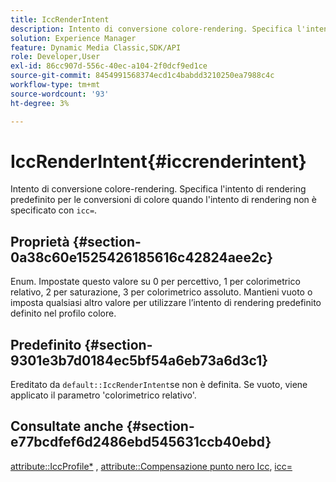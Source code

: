 ```yaml
---
title: IccRenderIntent
description: Intento di conversione colore-rendering. Specifica l'intento di rendering predefinito per le conversioni di colori quando l'intento di rendering non è specificato con icc=.
solution: Experience Manager
feature: Dynamic Media Classic,SDK/API
role: Developer,User
exl-id: 86cc907d-556c-40ec-a104-2f0dcf9ed1ce
source-git-commit: 8454991568374ecd1c4babdd3210250ea7988c4c
workflow-type: tm+mt
source-wordcount: '93'
ht-degree: 3%

---
```


# IccRenderIntent{#iccrenderintent}

Intento di conversione colore-rendering. Specifica l&#39;intento di rendering predefinito per le conversioni di colore quando l&#39;intento di rendering non è specificato con `icc=`.

## Proprietà {#section-0a38c60e1525426185616c42824aee2c}

Enum. Impostate questo valore su 0 per percettivo, 1 per colorimetrico relativo, 2 per saturazione, 3 per colorimetrico assoluto. Mantieni vuoto o imposta qualsiasi altro valore per utilizzare l’intento di rendering predefinito definito nel profilo colore.

## Predefinito {#section-9301e3b7d0184ec5bf54a6eb73a6d3c1}

Ereditato da `default::IccRenderIntent`se non è definita. Se vuoto, viene applicato il parametro &#39;colorimetrico relativo&#39;.

## Consultate anche {#section-e77bcdfef6d2486ebd545631ccb40ebd}

[attribute::IccProfile*](../../../../../ir-api/material-cat/image-rendering-api-ref/c-ir-material-catalog/c-ir-attributes-reference/r-ir-iccprofilecmyk.md#reference-55aead2d924847ffbd1be4c46add7127) , [attribute::Compensazione punto nero Icc](../../../../../ir-api/material-cat/image-rendering-api-ref/c-ir-material-catalog/c-ir-attributes-reference/r-ir-iccblackpointcompensation.md#reference-d939b0cdf6564baaa88deb1059e3b7f0), [icc=](../../../../../ir-api/http-protocol/image-rendering-api-ref/c-ir-http-protocol-ref/c-ir-http-protocol-command-reference/r-ir-icc.md#reference-86a2fff3cef24982ad2063d977a16e06)
